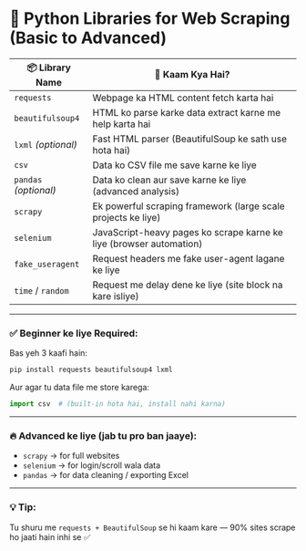 # 🔧 Python Libraries for Web Scraping (Basic to Advanced)

| 📦 Library Name     | 📄 Kaam Kya Hai? |
|----------------------|------------------|
| `requests`           | Webpage ka HTML content fetch karta hai |
| `beautifulsoup4`     | HTML ko parse karke data extract karne me help karta hai |
| `lxml` *(optional)*  | Fast HTML parser (BeautifulSoup ke sath use hota hai) |
| `csv`                | Data ko CSV file me save karne ke liye |
| `pandas` *(optional)*| Data ko clean aur save karne ke liye (advanced analysis) |
| `scrapy`             | Ek powerful scraping framework (large scale projects ke liye) |
| `selenium`           | JavaScript-heavy pages ko scrape karne ke liye (browser automation) |
| `fake_useragent`     | Request headers me fake user-agent lagane ke liye |
| `time` / `random`    | Request me delay dene ke liye (site block na kare isliye) |

---

### ✅ Beginner ke liye Required:

Bas yeh 3 kaafi hain:
```bash
pip install requests beautifulsoup4 lxml
```

Aur agar tu data file me store karega:
```python
import csv  # (built-in hota hai, install nahi karna)
```

---

### 🔥 Advanced ke liye (jab tu pro ban jaaye):
- `scrapy` → for full websites
- `selenium` → for login/scroll wala data
- `pandas` → for data cleaning / exporting Excel

---

### 💡 Tip:
Tu shuru me `requests + BeautifulSoup` se hi kaam kare — 90% sites scrape ho jaati hain inhi se ✅
